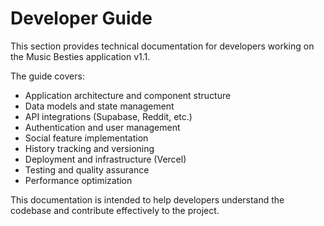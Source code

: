 # Developer Guide

This section provides technical documentation for developers working on the Music Besties application v1.1.

The guide covers:

- Application architecture and component structure
- Data models and state management
- API integrations (Supabase, Reddit, etc.)
- Authentication and user management
- Social feature implementation
- History tracking and versioning
- Deployment and infrastructure (Vercel)
- Testing and quality assurance
- Performance optimization

This documentation is intended to help developers understand the codebase and contribute effectively to the project.
